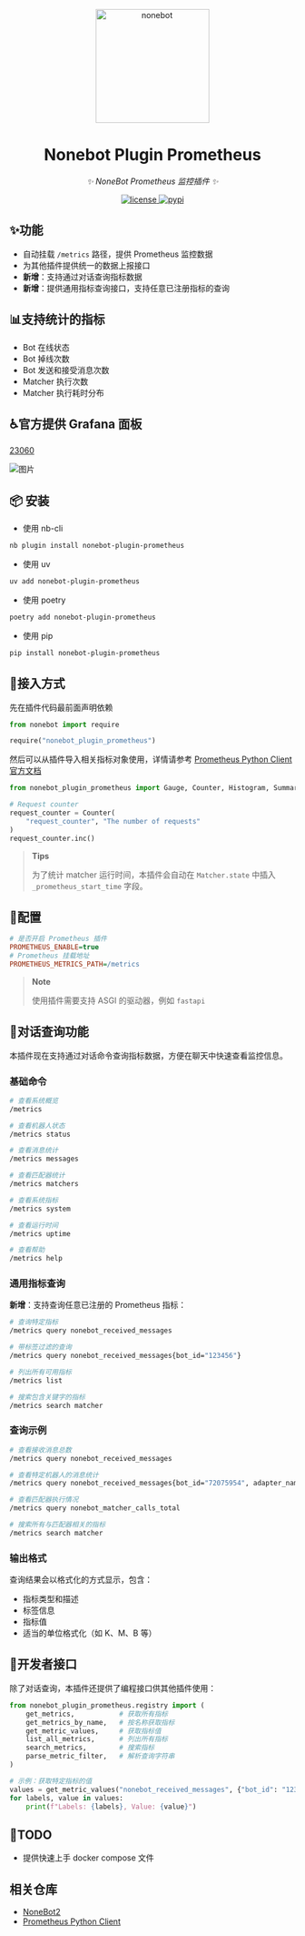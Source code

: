 <!-- markdownlint-disable MD033 MD036 MD041 -->

<p align="center">
  <a href="https://github.com/suyiiyii/nonebot-plugin-prometheus"><img src="https://github.com/suyiiyii/nonebot-plugin-prometheus/blob/main/nonebot-plugin-prometheus.png" width="200" height="200" alt="nonebot"></a>
</p>

<div align="center">

# Nonebot Plugin Prometheus

_✨ NoneBot Prometheus 监控插件 ✨_

</div>

<p align="center">
  <a href="https://raw.githubusercontent.com/suyiiyii/nonebot-plugin-prometheus/main/LICENSE">
    <img src="https://img.shields.io/github/license/suyiiyii/nonebot-plugin-prometheus.svg" alt="license">
  </a>
  <a href="https://pypi.python.org/pypi/nonebot-plugin-prometheus">
    <img src="https://img.shields.io/pypi/v/nonebot-plugin-prometheus.svg" alt="pypi">
  </a>
</p>


## ✨功能

- 自动挂载 `/metrics` 路径，提供 Prometheus 监控数据
- 为其他插件提供统一的数据上报接口
- **新增**：支持通过对话查询指标数据
- **新增**：提供通用指标查询接口，支持任意已注册指标的查询

## 📊支持统计的指标

- Bot 在线状态
- Bot 掉线次数
- Bot 发送和接受消息次数
- Matcher 执行次数
- Matcher 执行耗时分布

## ♿官方提供 Grafana 面板
[23060](https://grafana.com/grafana/dashboards/23060-nonebot-status-overview/)

![图片](https://github.com/user-attachments/assets/641d8637-cca8-462e-99ed-96eac6588086)

## 📦 安装

- 使用 nb-cli

```sh
nb plugin install nonebot-plugin-prometheus
```

- 使用 uv

```sh
uv add nonebot-plugin-prometheus
```

- 使用 poetry

```sh
poetry add nonebot-plugin-prometheus
```

- 使用 pip

```sh
pip install nonebot-plugin-prometheus
```

## 🔌接入方式

先在插件代码最前面声明依赖

```python
from nonebot import require

require("nonebot_plugin_prometheus")
```

然后可以从插件导入相关指标对象使用，详情请参考 [Prometheus Python Client 官方文档](https://prometheus.github.io/client_python/)

```python
from nonebot_plugin_prometheus import Gauge, Counter, Histogram, Summary

# Request counter
request_counter = Counter(
    "request_counter", "The number of requests"
)
request_counter.inc()
```

> **Tips**
>
> 为了统计 matcher 运行时间，本插件会自动在 `Matcher.state` 中插入 `_prometheus_start_time` 字段。

## 🔧配置

```ini
# 是否开启 Prometheus 插件
PROMETHEUS_ENABLE=true
# Prometheus 挂载地址
PROMETHEUS_METRICS_PATH=/metrics
```

> **Note**
>
> 使用插件需要支持 ASGI 的驱动器，例如 `fastapi`

## 💬对话查询功能

本插件现在支持通过对话命令查询指标数据，方便在聊天中快速查看监控信息。

### 基础命令

```bash
# 查看系统概览
/metrics

# 查看机器人状态
/metrics status

# 查看消息统计
/metrics messages

# 查看匹配器统计
/metrics matchers

# 查看系统指标
/metrics system

# 查看运行时间
/metrics uptime

# 查看帮助
/metrics help
```

### 通用指标查询

**新增**：支持查询任意已注册的 Prometheus 指标：

```bash
# 查询特定指标
/metrics query nonebot_received_messages

# 带标签过滤的查询
/metrics query nonebot_received_messages{bot_id="123456"}

# 列出所有可用指标
/metrics list

# 搜索包含关键字的指标
/metrics search matcher
```

### 查询示例

```bash
# 查看接收消息总数
/metrics query nonebot_received_messages

# 查看特定机器人的消息统计
/metrics query nonebot_received_messages{bot_id="72075954", adapter_name="Telegram"}

# 查看匹配器执行情况
/metrics query nonebot_matcher_calls_total

# 搜索所有与匹配器相关的指标
/metrics search matcher
```

### 输出格式

查询结果会以格式化的方式显示，包含：
- 指标类型和描述
- 标签信息
- 指标值
- 适当的单位格式化（如 K、M、B 等）

## 🔧开发者接口

除了对话查询，本插件还提供了编程接口供其他插件使用：

```python
from nonebot_plugin_prometheus.registry import (
    get_metrics,           # 获取所有指标
    get_metrics_by_name,   # 按名称获取指标
    get_metric_values,     # 获取指标值
    list_all_metrics,      # 列出所有指标
    search_metrics,        # 搜索指标
    parse_metric_filter,   # 解析查询字符串
)

# 示例：获取特定指标的值
values = get_metric_values("nonebot_received_messages", {"bot_id": "123456"})
for labels, value in values:
    print(f"Labels: {labels}, Value: {value}")
```

## 📝TODO

- 提供快速上手 docker compose 文件

## 相关仓库

- [NoneBot2](https://github.com/nonebot/nonebot2)
- [Prometheus Python Client](https://github.com/prometheus/client_python)
